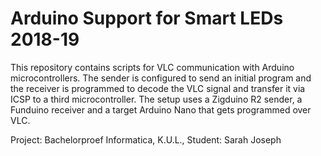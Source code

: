# Arduino Support for Smart LEDs 2018-19

This repository contains scripts for VLC communication with Arduino microcontrollers. The sender is configured to send an initial program and the receiver is programmed to decode the VLC signal and transfer it via ICSP to a third microcontroller. The setup uses a Zigduino R2 sender, a Funduino receiver and a target Arduino Nano that gets programmed over VLC. 

Project: Bachelorproef Informatica, K.U.L., 
Student: Sarah Joseph

